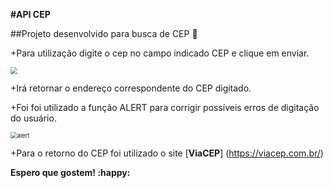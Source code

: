 **#API CEP**

##Projeto desenvolvido para busca de CEP :postbox:

+Para utilização digite o cep no campo indicado CEP e 
clique em enviar.

<img src="C:\DANI\API-CEP\foto.png" style="zoom: 67%;" />



+Irá retornar o endereço correspondente do CEP digitado.

+Foi foi utilizado a função ALERT para corrigir possíveis erros
de digitação do usuário.

<img src="C:\DANI\API-CEP\alert.png" alt="alert" style="zoom: 67%;" />



+Para o retorno do CEP foi utilizado o site [**ViaCEP**] (https://viacep.com.br/)



**Espero que gostem! :happy:**
